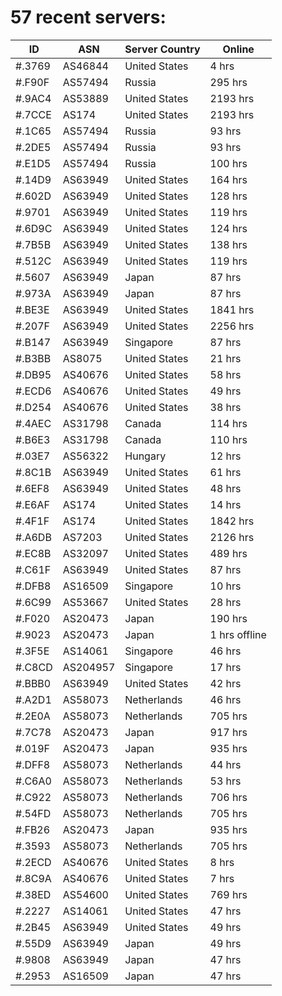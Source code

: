 # 57 recent servers:

| ID | ASN | Server Country | Online |
| ------ | ------ | ------ | ------ |
| #.3769 | AS46844 | United States | 4 hrs |
| #.F90F | AS57494 | Russia | 295 hrs |
| #.9AC4 | AS53889 | United States | 2193 hrs |
| #.7CCE | AS174 | United States | 2193 hrs |
| #.1C65 | AS57494 | Russia | 93 hrs |
| #.2DE5 | AS57494 | Russia | 93 hrs |
| #.E1D5 | AS57494 | Russia | 100 hrs |
| #.14D9 | AS63949 | United States | 164 hrs |
| #.602D | AS63949 | United States | 128 hrs |
| #.9701 | AS63949 | United States | 119 hrs |
| #.6D9C | AS63949 | United States | 124 hrs |
| #.7B5B | AS63949 | United States | 138 hrs |
| #.512C | AS63949 | United States | 119 hrs |
| #.5607 | AS63949 | Japan | 87 hrs |
| #.973A | AS63949 | Japan | 87 hrs |
| #.BE3E | AS63949 | United States | 1841 hrs |
| #.207F | AS63949 | United States | 2256 hrs |
| #.B147 | AS63949 | Singapore | 87 hrs |
| #.B3BB | AS8075 | United States | 21 hrs |
| #.DB95 | AS40676 | United States | 58 hrs |
| #.ECD6 | AS40676 | United States | 49 hrs |
| #.D254 | AS40676 | United States | 38 hrs |
| #.4AEC | AS31798 | Canada | 114 hrs |
| #.B6E3 | AS31798 | Canada | 110 hrs |
| #.03E7 | AS56322 | Hungary | 12 hrs |
| #.8C1B | AS63949 | United States | 61 hrs |
| #.6EF8 | AS63949 | United States | 48 hrs |
| #.E6AF | AS174 | United States | 14 hrs |
| #.4F1F | AS174 | United States | 1842 hrs |
| #.A6DB | AS7203 | United States | 2126 hrs |
| #.EC8B | AS32097 | United States | 489 hrs |
| #.C61F | AS63949 | United States | 87 hrs |
| #.DFB8 | AS16509 | Singapore | 10 hrs |
| #.6C99 | AS53667 | United States | 28 hrs |
| #.F020 | AS20473 | Japan | 190 hrs |
| #.9023 | AS20473 | Japan | 1 hrs offline |
| #.3F5E | AS14061 | Singapore | 46 hrs |
| #.C8CD | AS204957 | Singapore | 17 hrs |
| #.BBB0 | AS63949 | United States | 42 hrs |
| #.A2D1 | AS58073 | Netherlands | 46 hrs |
| #.2E0A | AS58073 | Netherlands | 705 hrs |
| #.7C78 | AS20473 | Japan | 917 hrs |
| #.019F | AS20473 | Japan | 935 hrs |
| #.DFF8 | AS58073 | Netherlands | 44 hrs |
| #.C6A0 | AS58073 | Netherlands | 53 hrs |
| #.C922 | AS58073 | Netherlands | 706 hrs |
| #.54FD | AS58073 | Netherlands | 705 hrs |
| #.FB26 | AS20473 | Japan | 935 hrs |
| #.3593 | AS58073 | Netherlands | 705 hrs |
| #.2ECD | AS40676 | United States | 8 hrs |
| #.8C9A | AS40676 | United States | 7 hrs |
| #.38ED | AS54600 | United States | 769 hrs |
| #.2227 | AS14061 | United States | 47 hrs |
| #.2B45 | AS63949 | United States | 49 hrs |
| #.55D9 | AS63949 | Japan | 49 hrs |
| #.9808 | AS63949 | Japan | 47 hrs |
| #.2953 | AS16509 | Japan | 47 hrs |

